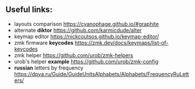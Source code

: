 ## Useful links:

- layouts comparison <https://cyanophage.github.io/#graphite>
- alternate **diktor** <https://github.com/karmicdude/alter>
- keymap editor <https://nickcoutsos.github.io/keymap-editor/>
- zmk firmware **keycodes** <https://zmk.dev/docs/keymaps/list-of-keycodes>
- zmk helper <https://github.com/urob/zmk-helpers>
- urob's helper **example** <https://github.com/urob/zmk-config>
- **russian** letters by frequency <https://dpva.ru/Guide/GuideUnitsAlphabets/Alphabets/FrequencyRuLetters/>
